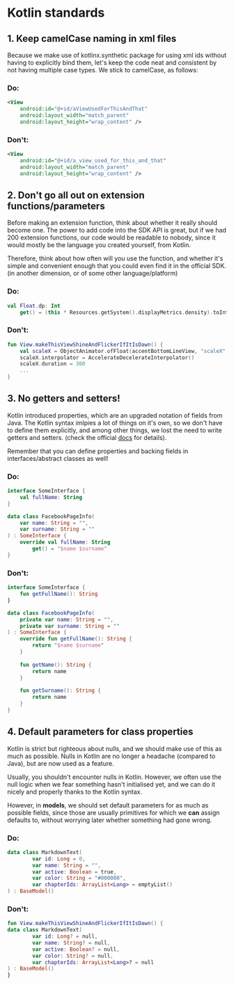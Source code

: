 # Kotlin standards

## 1. Keep camelCase naming in xml files
Because we make use of kotlinx.synthetic package for using xml ids without having to explicitly bind them, let's keep the code neat and consistent by not having multiple case types.
We stick to camelCase, as follows:


### Do:
```xml
<View
    android:id="@+id/aViewUsedForThisAndThat"
    android:layout_width="match_parent"
    android:layout_height="wrap_content" />
```

### Don't:
```xml
<View
    android:id="@+id/a_view_used_for_this_and_that"
    android:layout_width="match_parent"
    android:layout_height="wrap_content" />
```

##
## 2. Don't go all out on extension functions/parameters
Before making an extension function, think about whether it really should become one. The power to add code into the SDK API is great, but if we had 200 extension functions, our code would be readable to nobody, since it would mostly be the language you created yourself, from Kotlin.

Therefore, think about how often will you use the function, and whether it's simple and convenient enough that you could even find it in the official SDK. (in another dimension, or of some other language/platform)

### Do:
```kotlin
val Float.dp: Int
    get() = (this * Resources.getSystem().displayMetrics.density).toInt()
```

### Don't:
```kotlin
fun View.makeThisViewShineAndFlickerIfItIsDawn() {
    val scaleX = ObjectAnimator.ofFloat(accentBottomLineView, "scaleX", 0f, 1f)
    scaleX.interpolator = AccelerateDecelerateInterpolator()
    scaleX.duration = 300
    ...
}

```

##
## 3. No getters and setters!
Kotlin introduced properties, which are an upgraded notation of fields from Java. The Kotlin syntax imlpies a lot of things on it's own, so we don't have to define them explicitly, and among other things, we lost the need to write getters and setters. (check the official [docs](https://kotlinlang.org/docs/reference/properties.html) for details).

Remember that you can define properties and backing fields in interfaces/abstract classes as well!

### Do:
```kotlin
interface SomeInterface {
    val fullName: String
}

data class FacebookPageInfo(
    var name: String = "",
    var surname: String = ""
) : SomeInterface {
    override val fullName: String
        get() = "$name $surname"
}
```

### Don't:
```kotlin
interface SomeInterface {
    fun getFullName(): String
}

data class FacebookPageInfo(
    private var name: String = "",
    private var surname: String = ""
) : SomeInterface {
    override fun getFullName(): String {
        return "$name $surname"
    }
    
    fun getName(): String {
        return name
    }
    
    fun getSurname(): String {
        return name
    }
}
```

##
## 4. Default parameters for class properties
Kotlin is strict but righteous about nulls, and we should make use of this as much as possible. Nulls in Kotlin are no longer a headache (compared to Java), but are now used as a feature.

Usually, you shouldn't encounter nulls in Kotlin. However, we often use the null logic when we fear something hasn't initialised yet, and we can do it nicely and properly thanks to the Kotlin syntax.

However, in **models**, we should set default parameters for as much as possible fields, since those are usually primitives for which we **can** assign defaults to, without worrying later whether something had gone wrong. 

### Do:
```kotlin
data class MarkdownText(
        var id: Long = 0,
        var name: String = "",
        var active: Boolean = true,
        var color: String = "#000000",
        var chapterIds: ArrayList<Long> = emptyList()
) : BaseModel()
```

### Don't:
```kotlin
fun View.makeThisViewShineAndFlickerIfItIsDawn() {
data class MarkdownText(
        var id: Long? = null,
        var name: String? = null,
        var active: Boolean? = null,
        var color: String? = null,
        var chapterIds: ArrayList<Long>? = null
) : BaseModel()
}
```

